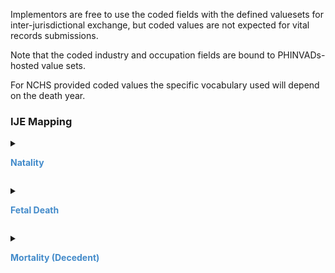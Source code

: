 Implementors are free to use the coded fields with the defined valuesets for inter-jurisdictional exchange, 
but coded values are not expected for vital records submissions. 

Note that the coded industry and occupation fields are bound to PHINVADs-hosted value sets. 

For NCHS provided coded values the specific vocabulary used will depend on the death year.
### IJE Mapping

<style>
 .context-menu {cursor: context-menu; color: #438bca;}
 .context-menu:hover {opacity: 0.5;}
</style>
<details>

<summary>

<strong class='context-menu' > Natality </strong>

</summary>
<table class='grid'>
<thead>
  <tr>
    <th style='text-align: center'><strong>Use Case</strong></th>
    <th><strong>#</strong></th>
    <th><strong>Description</strong></th>
    <th><strong>IJE Name</strong></th>
    <th><strong>Field</strong></th>
    <th><strong>Type</strong></th>
    <th><strong>Value Set/Comments</strong></th>
  </tr>
</thead>
<tbody>
<tr>
  <td style='text-align: center'>Natality</td>
  <td>282</td>
  <td>Occupation of Mother</td>
  <td>MOM_OC_T</td>
  <td>value.text, <br />extension[roleVitalRecords].value='MTH'</td>
  <td>string(25)</td>
  <td></td>
</tr>
<tr>
  <td style='text-align: center'>Natality</td>
  <td>284</td>
  <td>Occupation of Father</td>
  <td>DAD_OC_T</td>
  <td>value.text, <br />extension[roleVitalRecords].value='FTH'</td>
  <td>string(25)</td>
  <td></td>
</tr>
<tr>
  <td style='text-align: center'>Natality</td>
  <td>286</td>
  <td>Industry of Mother</td>
  <td>MOM_IN_T</td>
  <td>component [odh-UsualIndustry].value.text, <br />extension[roleVitalRecords].value='MTH'</td>
  <td>string(25)</td>
  <td></td>
</tr>
<tr>
  <td style='text-align: center'>Natality</td>
  <td>288</td>
  <td>Industry of Father</td>
  <td>DAD_IN_T</td>
  <td>component [odh-UsualIndustry].value.text, <br />extension[roleVitalRecords].value='FTH'</td>
  <td>string(25)</td>
  <td></td>
</tr>

</tbody>
</table>

</details>
<p></p>

<details>

<summary>

<strong class='context-menu'> Fetal Death </strong>

</summary>
<table class='grid'>
<thead>
  <tr>
    <th style='text-align: center'><strong>Use Case</strong></th>
    <th><strong>#</strong></th>
    <th><strong>Description</strong></th>
    <th><strong>IJE Name</strong></th>
    <th><strong>Field</strong></th>
    <th><strong>Type</strong></th>
    <th><strong>Value Set/Comments</strong></th>
  </tr>
</thead>
<tbody>
<tr>
  <td style='text-align: center'>Fetal Death</td>
  <td>269</td>
  <td>Occupation of Mother</td>
  <td>MOM_OC_T</td>
  <td>value.text, <br />extension[roleVitalRecords].value='MTH'</td>
  <td>string(25)</td>
  <td></td>
</tr>
<tr>
  <td style='text-align: center'>Fetal Death</td>
  <td>271</td>
  <td>Occupation of Father</td>
  <td>DAD_OC_T</td>
  <td>value.text, <br />extension[roleVitalRecords].value='FTH'</td>
  <td>string(25)</td>
  <td></td>
</tr>
<tr>
  <td style='text-align: center'>Fetal Death</td>
  <td>273</td>
  <td>Industry of Mother</td>
  <td>MOM_IN_T</td>
  <td>component [odh-UsualIndustry].value.text, <br />extension[roleVitalRecords].value='MTH'</td>
  <td>string(25)</td>
  <td></td>
</tr>
<tr>
  <td style='text-align: center'>Fetal Death</td>
  <td>275</td>
  <td>Industry of Father</td>
  <td>DAD_IN_T</td>
  <td>component [odh-UsualIndustry].value.text, <br />extension[roleVitalRecords].value='FTH'</td>
  <td>string(25)</td>
  <td></td>
</tr>

</tbody>
</table>

</details>
<p></p>

<details>

<summary>

<strong class='context-menu'> Mortality (Decedent) </strong>

</summary>
<table class='grid'>
<thead>
  <tr>
    <th style='text-align: center'><strong>Use Case</strong></th>
    <th><strong>#</strong></th>
    <th><strong>Description</strong></th>
    <th><strong>IJE Name</strong></th>
    <th><strong>Field</strong></th>
    <th><strong>Type</strong></th>
    <th><strong>Value Set/Comments</strong></th>
  </tr>
</thead>
<tbody>
<tr>
  <td style='text-align: center'>Mortality</td>
  <td>84</td>
  <td>Occupation -- Literal </td>
  <td>OCCUP</td>
  <td>value.text</td>
  <td>string(40)</td>
  <td>-</td>
</tr>
<tr>
  <td style='text-align: center'>Mortality</td>
  <td>86</td>
  <td>Industry -- Literal </td>
  <td>INDUST</td>
  <td>component [odh-UsualIndustry	].value.text</td>
  <td>string(40)</td>
  <td>-</td>
</tr>
<tr>
  <td style='text-align: center'>Mortality</td>
  <td>94</td>
  <td>Occupation -- 4 digit Code </td>
  <td>OCCUPC4</td>
  <td>valueCodeableConcept.coding[occupationCDCCensus2018] </td>
  <td>codeable</td>
  <td><a href='https://phinvads.cdc.gov/vads/ViewValueSet.action?oid=2.16.840.1.114222.4.11.8065'>PHVS_Occupation_CDC_Census2018VS</a></td>
</tr>
<tr>
  <td style='text-align: center'>Mortality</td>
  <td>95</td>
  <td>Industry -- 4 digit Code</td>
  <td>INDUSTC4</td>
  <td>component[odh-UsualIndustry].valueCodeableConcept.coding[industryCDCCensus2018] </td>
  <td>codeable</td>
  <td><a href='https://phinvads.cdc.gov/vads/ViewValueSet.action?oid=2.16.840.1.114222.4.11.8066'>PHVS_Industry_CDC_Census2018VS</a></td>
</tr>

</tbody>
</table>

</details>
<p></p>


